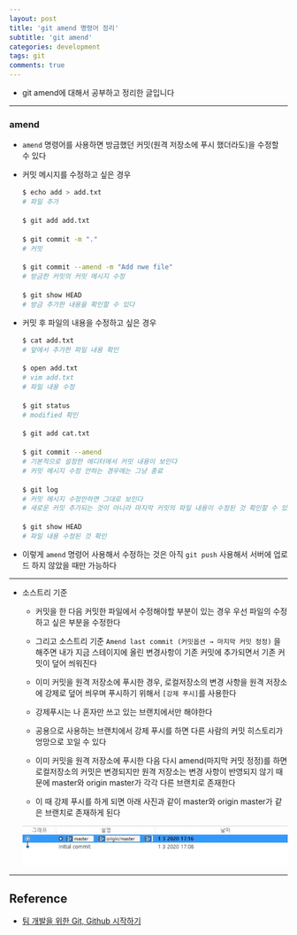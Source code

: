 ```yaml
---
layout: post
title: 'git amend 명령어 정리'
subtitle: 'git amend'
categories: development
tags: git
comments: true
---
```


- git amend에 대해서 공부하고 정리한 글입니다

---

### amend

- `amend` 명령어를 사용하면 방금했던 커밋(원격 저장소에 푸시 했더라도)을 수정할 수 있다

- 커밋 메시지를 수정하고 싶은 경우

  ```bash
  $ echo add > add.txt
  # 파일 추가

  $ git add add.txt

  $ git commit -m "."
  # 커밋

  $ git commit --amend -m "Add nwe file"
  # 방금한 커밋의 커밋 메시지 수정

  $ git show HEAD
  # 방금 추가한 내용을 확인할 수 있다
  ```

- 커밋 후 파일의 내용을 수정하고 싶은 경우

  ```bash
  $ cat add.txt
  # 앞에서 추가한 파일 내용 확인

  $ open add.txt
  # vim add.txt
  # 파일 내용 수정

  $ git status
  # modified 확인

  $ git add cat.txt

  $ git commit --amend
  # 기본적으로 설정한 에디터에서 커밋 내용이 보인다
  # 커밋 메시지 수정 안하는 경우에는 그냥 종료

  $ git log
  # 커밋 메시지 수정안하면 그대로 보인다
  # 새로운 커밋 추가되는 것이 아니라 마지막 커밋의 파일 내용이 수정된 것 확인할 수 있다

  $ git show HEAD
  # 파일 내용 수정된 것 확인

  ```

- 이렇게 `amend` 명령어 사용해서 수정하는 것은 아직 `git push` 사용해서 서버에 업로드 하지 않았을 때만 가능하다

---

- 소스트리 기준

  - 커밋을 한 다음 커밋한 파일에서 수정해야할 부분이 있는 경우 우선 파일의 수정하고 싶은 부분을 수정한다

  - 그리고 소스트리 기준 `Amend last commit (커밋옵션 → 마지막 커밋 정정)` 을 해주면 내가 지금 스테이지에 올린 변경사항이 기존 커밋에 추가되면서 기존 커밋이 덮어 씌워진다

  - 이미 커밋을 원격 저장소에 푸시한 경우, 로컬저장소의 변경 사항을 원격 저장소에 강제로 덮어 씌우며 푸시하기 위해서 `[강제 푸시]`를 사용한다

  - 강제푸시는 나 혼자만 쓰고 있는 브랜치에서만 해야한다

  - 공용으로 사용하는 브랜치에서 강제 푸시를 하면 다른 사람의 커밋 히스토리가 엉망으로 꼬일 수 있다

  - 이미 커밋을 원격 저장소에 푸시한 다음 다시 amend(마지막 커밋 정정)를 하면 로컬저장소의 커밋은 변경되지만 원격 저장소는 변경 사항이 반영되지 않기 때문에 master와 origin master가 각각 다른 브랜치로 존재한다

  - 이 때 강제 푸시를 하게 되면 아래 사진과 같이 master와 origin master가 같은 브랜치로 존재하게 된다

  <img src="https://github.com/ibtg/ibtg.github.io/blob/master/assets/img/post_img/2020-08-06-git-commit-edit1.png?raw=true">

---

## Reference

- [팀 개발을 위한 Git, Github 시작하기](http://www.yes24.com/Product/Goods/85382769)
